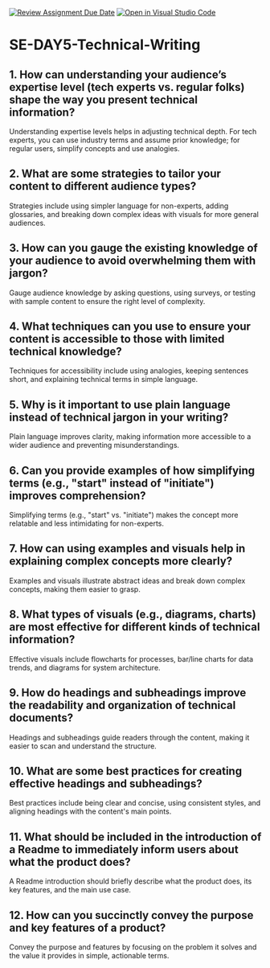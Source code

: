 [![Review Assignment Due Date](https://classroom.github.com/assets/deadline-readme-button-22041afd0340ce965d47ae6ef1cefeee28c7c493a6346c4f15d667ab976d596c.svg)](https://classroom.github.com/a/zsAR-pyY)
[![Open in Visual Studio Code](https://classroom.github.com/assets/open-in-vscode-2e0aaae1b6195c2367325f4f02e2d04e9abb55f0b24a779b69b11b9e10269abc.svg)](https://classroom.github.com/online_ide?assignment_repo_id=17251010&assignment_repo_type=AssignmentRepo)
# SE-DAY5-Technical-Writing
## 1. How can understanding your audience’s expertise level (tech experts vs. regular folks) shape the way you present technical information?
Understanding expertise levels helps in adjusting technical depth. For tech experts, you can use industry terms and assume prior knowledge; for regular users, simplify concepts and use analogies.

## 2. What are some strategies to tailor your content to different audience types?
Strategies include using simpler language for non-experts, adding glossaries, and breaking down complex ideas with visuals for more general audiences.

## 3. How can you gauge the existing knowledge of your audience to avoid overwhelming them with jargon?
Gauge audience knowledge by asking questions, using surveys, or testing with sample content to ensure the right level of complexity.

## 4. What techniques can you use to ensure your content is accessible to those with limited technical knowledge?
Techniques for accessibility include using analogies, keeping sentences short, and explaining technical terms in simple language.

## 5. Why is it important to use plain language instead of technical jargon in your writing?
Plain language improves clarity, making information more accessible to a wider audience and preventing misunderstandings.

## 6. Can you provide examples of how simplifying terms (e.g., "start" instead of "initiate") improves comprehension?
Simplifying terms (e.g., "start" vs. "initiate") makes the concept more relatable and less intimidating for non-experts.

## 7. How can using examples and visuals help in explaining complex concepts more clearly?
Examples and visuals illustrate abstract ideas and break down complex concepts, making them easier to grasp.

## 8. What types of visuals (e.g., diagrams, charts) are most effective for different kinds of technical information?
Effective visuals include flowcharts for processes, bar/line charts for data trends, and diagrams for system architecture.

## 9. How do headings and subheadings improve the readability and organization of technical documents?
Headings and subheadings guide readers through the content, making it easier to scan and understand the structure.

## 10. What are some best practices for creating effective headings and subheadings?
Best practices include being clear and concise, using consistent styles, and aligning headings with the content's main points.

## 11. What should be included in the introduction of a Readme to immediately inform users about what the product does?
A Readme introduction should briefly describe what the product does, its key features, and the main use case.

## 12. How can you succinctly convey the purpose and key features of a product?
Convey the purpose and features by focusing on the problem it solves and the value it provides in simple, actionable terms.

